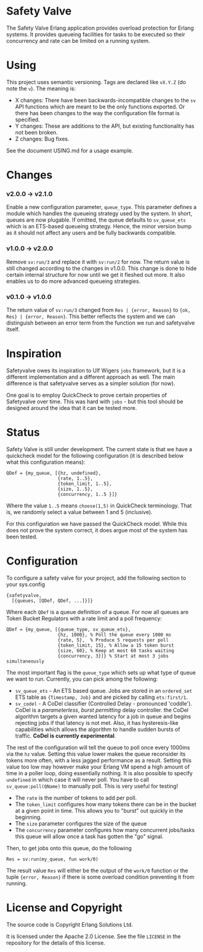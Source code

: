 # Safety Valve

The Safety Valve Erlang application provides overload protection for
Erlang systems. It provides queueing facilities for tasks to be
executed so their concurrency and rate can be limited on a running
system.

# Using

This project uses semantic versioning. Tags are declared like `vX.Y.Z`
(do note the `v`). The meaning is:

* X changes: There have been backwards-incompatible changes to the `sv` API functions which are meant to be the only functions exported. Or there has been changes to the way the configuration file format is specified.
* Y changes: These are additions to the API, but existing functionality has not been broken.
* Z changes: Bug fixes.

See the document USING.md for a usage example.

# Changes

### v2.0.0 -> v2.1.0

Enable a new configuration parameter, `queue_type`. This parameter defines a module which handles the queueing strategy used by the system. In short, queues are now plugable. If omitted, the queue defaults to `sv_queue_ets` which is an ETS-based queueing strategy. Hence, the minor version bump as it should not affect any users and be fully backwards compatible.

### v1.0.0 -> v2.0.0

Remove `sv:run/3` and replace it with `sv:run/2` for now. The return value is still changed according to the changes in v1.0.0. This change is done to hide certain internal structure for now until we get it fleshed out more. It also enables us to do more advanced queueing strategies.

### v0.1.0 -> v1.0.0

The return value of `sv:run/3` changed from `Res | {error, Reason}` to `{ok, Res} | {error, Reason}`. This better reflects the system and we can distinguish between an error term from the function we run and safetyvalve itself.

# Inspiration

Safetyvalve owes its inspiration to Ulf Wigers `jobs` framework, but
it is a different implementation and a different approach as well. The
main difference is that safetyvalve serves as a simpler solution (for
now).

One goal is to employ QuickCheck to prove certain properties of
Safetyvalve over time. This was hard with `jobs` - but this tool
should be designed around the idea that it can be tested more.

# Status

Safety Valve is still under development. The current state is that we
have a quickcheck model for the following configuration (it is
described below what this configuration means):

```
QDef = {my_queue, [{hz, undefined},
                   {rate, 1..5},
                   {token_limit, 1..5},
                   {size, 1..5},
                   {concurrency, 1..5 }]}
```

Where the value `1..5` means `choose(1,5)` in QuickCheck terminology. That is, we
randomly select a value between 1 and 5 (inclusive).

For this configuration we have passed the QuickCheck model. While this
does not prove the system correct, it does argue most of the system
has been tested.

# Configuration

To configure a safety valve for your project, add the following
section to your sys.config

```
{safetyvalve,
  [{queues, [QDef, QDef, ...]}]}
```

Where each `QDef` is a queue definition of a queue. For now all queues
are Token Bucket Regulators with a rate limit and a poll frequency:

```
QDef = {my_queue, [{queue_type, sv_queue_ets},
                   {hz, 1000}, % Poll the queue every 1000 ms
                   {rate, 5},  % Produce 5 requests per poll
                   {token_limit, 15}, % Allow a 15 token burst
                   {size, 60}, % Keep at most 60 tasks waiting
                   {concurrency, 3}]} % Start at most 3 jobs simultaneously
```

The most important flag is the `queue_type` which sets up what type of queue
we want to run. Currently, you can pick among the following:

* `sv_queue_ets` - An ETS based queue. Jobs are stored in an `ordered_set` ETS table as `{Timestamp, Job}` and are picked by calling `ets:first/1`.
* `sv_codel` - A CoDel classifier (Controlled Delay - pronounced 'coddle'). CoDel is a *parameterless*, *burst permitting* delay controller. the CoDel algorithm targets a given wanted latency for a job in queue and begins rejecting jobs if that latency is not met. Also, it has hysteresis-like capabilities which allows the algorithm to handle sudden bursts of traffic. **CoDel is currently experimental**.

The rest of the configuration will tell the queue to poll once every 1000ms via
the `hz` value. Setting this value lower makes the queue reconsider
its tokens more often, with a less jagged performance as a result.
Setting this value too low may however make your Erlang VM spend a
high amount of time in a poller loop, doing essentially nothing. It is
also possible to specify `undefined` in which case it will never poll.
You have to call `sv_queue:poll(QName)` to manually poll. This is very
useful for testing!

* The `rate` is the number of tokens to add per poll.
* The `token_limit` configures how many tokens there can be in the
  bucket at a given point in time. This allows you to "burst" out
  quickly in the beginning.
* The `size` parameter configures the size of the queue
* The `concurrency` parameter configures how many concurrent jobs/tasks
  this queue will allow once a task has gotten the "go" signal.

Then, to get jobs onto this queue, do the following

```
Res = sv:run(my_queue, fun work/0)
```

The result value `Res` will either be the output of the `work/0`
function or the tuple `{error, Reason}` if there is some overload
condition preventing it from running.

# License and Copyright

The source code is Copyright Erlang Solutions Ltd.

It is licensed under the Apache 2.0 License. See the file `LICENSE`
in the repository for the details of this license.

